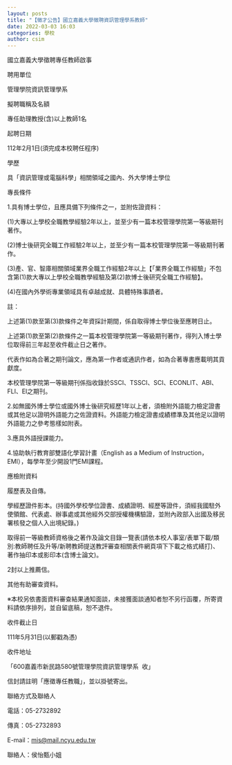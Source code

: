 ```yaml
---
layout: posts
title: "【徵才公告】國立嘉義大學徵聘資訊管理學系教師"
date: 2022-03-03 16:03
categories: 學校
author: csim
---
```


國立嘉義大學徵聘專任教師啟事



聘用單位





管理學院資訊管理學系





擬聘職稱及名額





專任助理教授(含)以上教師1名





起聘日期





112年2月1日(須完成本校聘任程序)





學歷





具「資訊管理或電腦科學」相關領域之國內、外大學博士學位





專長條件





1.具有博士學位，且應具備下列條件之一，並附佐證資料：

(1)大專以上學校全職教學經驗2年以上，並至少有一篇本校管理學院第一等級期刊著作。

(2)博士後研究全職工作經驗2年以上，並至少有一篇本校管理學院第一等級期刊著作。

(3)產、官、智庫相關領域業界全職工作經驗2年以上【「業界全職工作經驗」不包含第(1)款大專以上學校全職教學經驗及第(2)款博士後研究全職工作經驗】。

(4)在國內外學術專業領域具有卓越成就、具體特殊事蹟者。

註：

上述第(1)款至第(3)款條件之年資採計期間，係自取得博士學位後至應聘日止。

上述第(1)款至第(2)款條件之一篇本校管理學院第一等級期刊著作，得列入博士學位取得前三年起至收件截止日之著作。

代表作如為合著之期刊論文，應為第一作者或通訊作者，如為合著專書應載明其貢獻度。

本校管理學院第一等級期刊係指收錄於SSCI、TSSCI、SCI、ECONLIT、ABI、FLI、EI之期刊。

2.如無國外博士學位或國外博士後研究經歷1年以上者，須檢附外語能力檢定證書或其他足以證明外語能力之佐證資料。外語能力檢定證書成績標準及其他足以證明外語能力之參考態樣如附表。

3.應具外語授課能力。

4.協助執行教育部雙語化學習計畫（English as a Medium of Instruction，EMI），每學年至少開設1門EMI課程。





應檢附資料





履歷表及自傳。

學經歷證件影本。(持國外學校學位證書、成績證明、經歷等證件，須經我國駐外使領館、代表處、辦事處或其他經外交部授權機構驗證，並附內政部入出國及移民署核發之個人入出境紀錄。)

取得前一等級教師資格後之著作及論文目錄一覽表(請依本校人事室/表單下載/類別:教師聘任及升等/新聘教師提送教評審查相關表件網頁項下下載之格式繕打)、著作抽印本或影印本(含博士論文)。

2封以上推薦信。

其他有助審查資料。

※本校另依書面資料審查結果通知面談，未接獲面談通知者恕不另行函覆，所寄資料請依序排列，並自留底稿，恕不退件。





收件截止日





111年5月31日(以郵戳為憑)





收件地址





「600嘉義市新民路580號管理學院資訊管理學系  收」

信封請註明「應徵專任教職」，並以掛號寄出。





聯絡方式及聯絡人





電話：05-2732892

傳真：05-2732893

E-mail：mis@mail.ncyu.edu.tw

聯絡人：侯怡甄小姐



 
